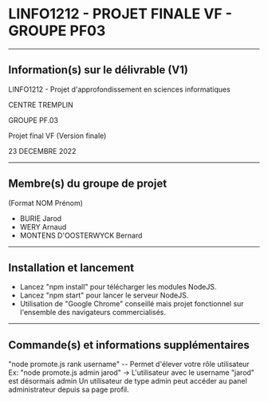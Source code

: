  LINFO1212 - PROJET FINALE VF - GROUPE PF03
===============================================

-----------------------------------------------------------------
Information(s) sur le délivrable (V1)
-----------------------------------------------------------------

LINFO1212 - Projet d'approfondissement en sciences informatiques

CENTRE TREMPLIN

GROUPE PF.03

Projet final VF (Version finale)

23 DECEMBRE 2022

-----------------------------------------------------------------
Membre(s) du groupe de projet
-----------------------------------------------------------------

(Format NOM Prénom)

- BURIE Jarod
- WERY Arnaud
- MONTENS D'OOSTERWYCK Bernard

-----------------------------------------------------------------
Installation et lancement
-----------------------------------------------------------------

- Lancez "npm install" pour télécharger les modules NodeJS.
- Lancez "npm start" pour lancer le serveur NodeJS.
- Utilisation de "Google Chrome" conseillé mais projet fonctionnel sur l'ensemble des navigateurs commercialisés.

-----------------------------------------------------------------
Commande(s) et informations supplémentaires
-----------------------------------------------------------------
"node promote.js rank username" -- Permet d'élever votre rôle utilisateur
Ex: "node promote.js admin jarod" -> L'utilisateur avec le username "jarod" est désormais admin
Un utilisateur de type admin peut accéder au panel administrateur depuis sa page profil.